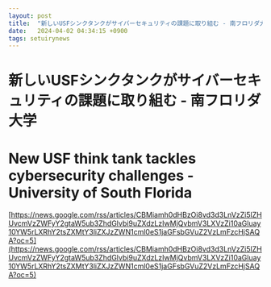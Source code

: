 ```yaml
---
layout: post
title:  "新しいUSFシンクタンクがサイバーセキュリティの課題に取り組む - 南フロリダ大学"
date:   2024-04-02 04:34:15 +0900
tags: setuirynews 
---
```


# 新しいUSFシンクタンクがサイバーセキュリティの課題に取り組む - 南フロリダ大学



# New USF think tank tackles cybersecurity challenges - University of South Florida

[https://news.google.com/rss/articles/CBMiamh0dHBzOi8vd3d3LnVzZi5lZHUvcmVzZWFyY2gtaW5ub3ZhdGlvbi9uZXdzLzIwMjQvbmV3LXVzZi10aGluay10YW5rLXRhY2tsZXMtY3liZXJzZWN1cml0eS1jaGFsbGVuZ2VzLmFzcHjSAQA?oc=5](https://news.google.com/rss/articles/CBMiamh0dHBzOi8vd3d3LnVzZi5lZHUvcmVzZWFyY2gtaW5ub3ZhdGlvbi9uZXdzLzIwMjQvbmV3LXVzZi10aGluay10YW5rLXRhY2tsZXMtY3liZXJzZWN1cml0eS1jaGFsbGVuZ2VzLmFzcHjSAQA?oc=5)

